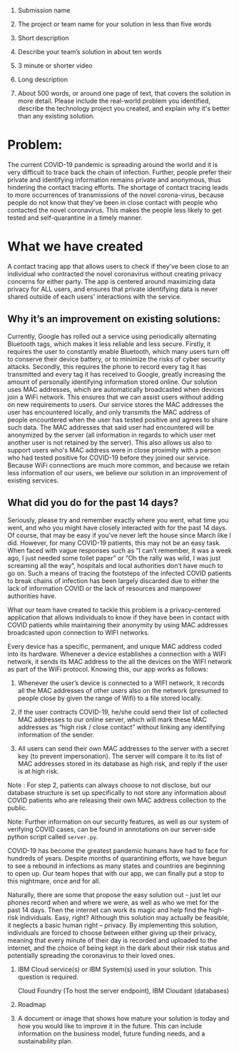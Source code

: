 1. Submission name

2. The project or team name for your solution in less than five words

3. Short description

4. Describe your team’s solution in about ten words

5. 3 minute or shorter video

6. Long description

7. About 500 words, or around one page of text, that covers the solution in more detail. Please include the real-world problem you identified, describe the technology project you created, and explain why it's better than any existing solution.

# Problem:

The current COVID-19 pandemic is spreading around the world and it is very difficult to trace back the chain of infection. Further, people prefer their private and identifying information remains private and anonymous, thus hindering the contact tracing efforts. The shortage of contact tracing leads to more occurrences of transmissions of the novel corona-virus, because people do not know that they’ve been in close contact with people who contacted the novel coronavirus. This makes the people less likely to get tested and self-quarantine in a timely manner. 

# What we have created

A contact tracing app that allows users to check if they’ve been close to an individual who contracted the novel coronavirus without creating privacy concerns for either party. The app is centered around maximizing data privacy for ALL users, and ensures that private identifying data is never shared outside of each users' interactions with the service. 

## Why it’s an improvement on existing solutions:

Currently, Google has rolled out a service using periodically alternating Bluetooth tags, which makes it less reliable and less secure. Firstly, it requires the user to constantly enable Bluetooth, which many users turn off to conserve their device battery, or to minimize the risks of cyber security attacks. Secondly, this requires the phone to record every tag it has transmitted and every tag it has received to Google, greatly increasing the amount of personally identifying information stored online. Our solution uses MAC addresses, which are automatically broadcasted when devices join a WiFi network. This ensures that we can assist users without adding on new requirements to users. Our service stores the MAC addresses the user has encountered locally, and only transmits the MAC address of people encountered when the user has tested positive and agrees to share such data. The MAC addresses that said user had encountered will be anonymized by the server (all information in regards to which user met another user is not retained by the server). This also allows us also to support users who's MAC address were in close proximity with a person who had tested positive for COVID-19 before they joined our service. Because WiFi connections are much more common, and because we retain less information of our users, we believe our solution in an improvement of existing services. 

## What did you do for the past 14 days?

Seriously, please try and remember exactly where you went, what time you went, and who you might have closely interacted with for the past 14 days. Of course, that may be easy if you’ve never left the house since March like I did. However, for many COVID-19 patients, this may not be an easy task. When faced with vague responses such as “I can’t remember, it was a week ago, I just needed some toilet paper” or “Oh the rally was wild, I was just screaming all the way”, hospitals and local authorities don’t have much to go on. Such a means of tracing the footsteps of the infected COVID patients to break chains of infection has been largely discarded due to either the lack of information COVID or the lack of resources and manpower authorities have. 

What our team have created to tackle this problem is a privacy-centered application that allows individuals to know if they have been in contact with COVID patients while maintaining their anonymity by using MAC addresses broadcasted upon connection to WIFI networks. 

Every device has a specific, permanent, and unique MAC address coded into its hardware. Whenever a device establishes a connection with a WIFI network, it sends its MAC address to the all the devices on the WIFI network as part of the WiFi protocol. Knowing this, our app works as follows:

1. Whenever the user’s device is connected to a WIFI network, it records all the MAC addresses of other users also on the network (presumed to people close by given the range of Wifi) to a file stored locally. 

2. If the user contracts COVID-19, he/she could send their list of collected MAC addresses to our online server, which will mark these MAC addresses as “high risk / close contact” without linking any identifying information of the sender. 

3. All users can send their own MAC addresses to the server with a secret key (to prevent impersonation). The server will compare it to its list of MAC addresses stored in its database as high risk, and reply if the user is at high risk. 

Note : For step 2, patients can always choose to not disclose, but our database structure is set up specifically to not store any information about COVID patients who are releasing their own MAC address collection to the public. 

Note: Further information on our security features, as well as our system of verifying COVID cases, can be found in annotations on our server-side python script called `server.py`. 

COVID-19 has become the greatest pandemic humans have had to face for hundreds of years. Despite months of quarantining efforts, we have begun to see a rebound in infections as many states and countries are beginning to open up. Our team hopes that with our app, we can finally put a stop to this nightmare, once and for all. 

Naturally, there are some that propose the easy solution out - just let our phones record when and where we were, as well as who we met for the past 14 days. Then the internet can work its magic and help find the high-risk individuals. Easy, right? Although this solution may actually be feasible, it neglects a basic human right – privacy. By implementing this solution, individuals are forced to choose between either giving up their privacy, meaning that every minute of their day is recorded and uploaded to the internet, and the choice of being kept in the dark about their risk status and potentially spreading the coronavirus to their loved ones. 

1. IBM Cloud service(s) or IBM System(s) used in your solution. This question is required.
   
   Cloud Foundry (To host the server endpoint), IBM Cloudant (databases)

2. Roadmap

3. A document or image that shows how mature your solution is today and how you would like to improve it in the future. This can include information on the business model, future funding needs, and a sustainability plan.
